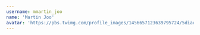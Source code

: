 ```yaml
---
username: mmartin_joo
name: 'Martin Joo'
avatar: 'https://pbs.twimg.com/profile_images/1456657123639795724/5diaoilq_normal.jpg'
---
```


